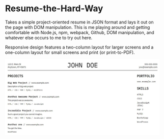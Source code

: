 # Resume-the-Hard-Way

Takes a simple project-oriented resume in JSON format and lays it out on the page with DOM manipulation. This is me playing around and getting comfortable with Node.js, npm, webpack, Github, DOM manipulation, and whatever else occurs to me to try out here.

Responsive design features a two-column layout for larger screens and a one-column layout for small screens and print (or print-to-PDF).

![Screenshot](./src/screenshot.JPG)
